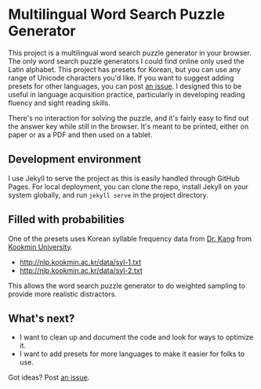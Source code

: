 # Multilingual Word Search Puzzle Generator
This project is a multilingual word search puzzle generator in your browser. The only word search puzzle generators I could find online only used the Latin alphabet. This project has presets for Korean, but you can use any range of Unicode characters you'd like. If you want to suggest adding presets for other languages, you can post [an issue](https://github.com/wjdenny/word-search-generator-multilingual/issues). I designed this to be useful in language acquisition practice, particularly in developing reading fluency and sight reading skills.

There's no interaction for solving the puzzle, and it's fairly easy to find out the answer key while still in the browser. It's meant to be printed, either on paper or as a PDF and then used on a tablet.

## Development environment
I use Jekyll to serve the project as this is easily handled through GitHub
Pages. For local deployment, you can clone the repo, install Jekyll on your
system globally, and run `jekyll serve` in the project directory.

## Filled with probabilities
One of the presets uses Korean syllable frequency data from [Dr. Kang](http://nlp.kookmin.ac.kr/) from [Kookmin University](https://www.kookmin.ac.kr/).

- <http://nlp.kookmin.ac.kr/data/syl-1.txt>
- <http://nlp.kookmin.ac.kr/data/syl-2.txt>

This allows the word search puzzle generator to do weighted sampling to provide more realistic distractors.

## What's next?
- I want to clean up and document the code and look for ways to optimize it. 
- I want to add presets for more languages to make it easier for folks to use.

Got ideas? Post [an issue](https://github.com/wjdenny/word-search-generator-multilingual/issues).
